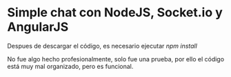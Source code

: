 # Simple chat con NodeJS, Socket.io y AngularJS

Despues de descargar el código, es necesario ejecutar _npm install_

No fue algo hecho profesionalmente, solo fue una prueba, por ello el código está muy mal organizado, pero es funcional.
